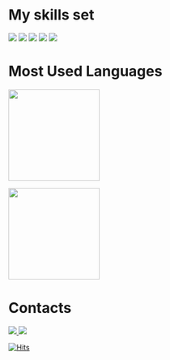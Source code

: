 <!--
**wkdwhdghks/wkdwhdghks** is a ✨ _special_ ✨ repository because its `README.md` (this file) appears on your GitHub profile.

Here are some ideas to get you started:

- 🔭 I’m currently working on ...
- 🌱 I’m currently learning ...
- 👯 I’m looking to collaborate on ...
- 🤔 I’m looking for help with ...
- 💬 Ask me about ...
- 📫 How to reach me: ...
- 😄 Pronouns: ...
- ⚡ Fun fact: ...
-->

<div align="leading">
<h1> My skills set </h1>

<img src="https://img.shields.io/badge/HTML5-E34F26?style=for-the-badge&logo=HTML5&logoColor=white">
<img src="https://img.shields.io/badge/CSS3-1572B6?style=for-the-badge&logo=CSS3&logoColor=white">
<img src="https://img.shields.io/badge/JavaScript-323330?style=for-the-badge&logo=JavaScript&logoColor=#F7DF1E">
<img src="https://img.shields.io/badge/TypeScript-3178C6?style=for-the-badge&logo=TypeScript&logoColor=white">
<img src="https://img.shields.io/badge/React-323330?style=for-the-badge&logo=React&logoColor=#61DAFB">

<h1> Most Used Languages </h1>

<a href="https://github.com/wkdwhdghks"><img align="center" style="height:180px" src="https://github-readme-stats-sigma-five.vercel.app/api/top-langs/?username=wkdwhdghks&layout=_border=false&bg_color=0D1117&title_color=fff&text_color=fff&border_color=fff" /></a>

<a href="https://github.com/wkdwhdghks"><img align="center" style="height:180px" src="https://github-readme-stats-sigma-five.vercel.app/api?username=wkdwhdghks&show_icons=false&include_all_commits=true&hide_border=false&bg_color=0D1117&title_color=fff&text_color=fff&border_color=fff"></a>

# Contacts
<a href="https://wkdwhdghks.tistory.com/"><img src="https://img.shields.io/badge/Tistory-EE5205?style=for-the-badge&logo=Tistory&logoColor=white">
<a href="https://www.instagram.com/wkdwhdghks"><img src="https://img.shields.io/badge/Instagram-E4405F?style=for-the-badge&logo=Instagram&logoColor=white">

[![Hits](https://hits.seeyoufarm.com/api/count/incr/badge.svg?url=https%3A%2F%2Fgithub.com%2Fwkdwhdghks&count_bg=%23000000&title_bg=%23000000&icon=github.svg&icon_color=%23FFFFFF&title=GitHub&edge_flat=false)](https://hits.seeyoufarm.com)
</div>
